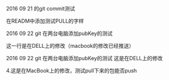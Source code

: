 ﻿2016 09 21 的git commit测试

在READM中添加测试PULL的字样

2016 09 22 git 在两台电脑添加pubKey的测试

这一行是在DELL上的修改（macbook的修改已经推送）

2016 09 22 git 在两台电脑添加pubKey的测试 这是在DELL上的修改

4.这是在MacBook上的修改，测试pull下来的包能否push
